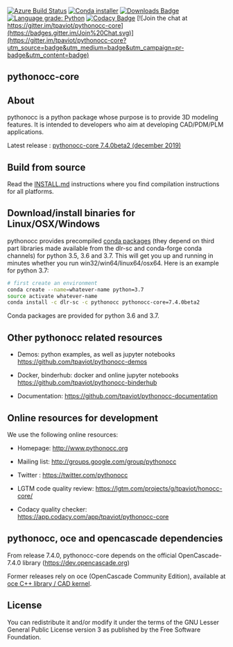 [![Azure Build Status](https://dev.azure.com/tpaviot/pythonocc-core/_apis/build/status/tpaviot.pythonocc-core?branchName=master)](https://dev.azure.com/tpaviot/pythonocc-core/_build/latest?definitionId=1?branchName=master)
[![Conda installer](https://anaconda.org/pythonocc/pythonocc-core/badges/installer/conda.svg)](https://anaconda.org/pythonocc/pythonocc-core)
[![Downloads Badge](https://anaconda.org/pythonocc/pythonocc-core/badges/downloads.svg)](https://anaconda.org/pythonocc/pythonocc-core)
[![Language grade: Python](https://img.shields.io/lgtm/grade/python/g/tpaviot/pythonocc-core.svg?logo=lgtm&logoWidth=18)](https://lgtm.com/projects/g/tpaviot/pythonocc-core/context:python)
[![Codacy Badge](https://api.codacy.com/project/badge/Grade/67c121324b8d4f37bc27029464c87020)](https://www.codacy.com/app/tpaviot/pythonocc-core?utm_source=github.com&amp;utm_medium=referral&amp;utm_content=tpaviot/pythonocc-core&amp;utm_campaign=Badge_Grade)
[![Join the chat at https://gitter.im/tpaviot/pythonocc-core](https://badges.gitter.im/Join%20Chat.svg)](https://gitter.im/tpaviot/pythonocc-core?utm_source=badge&utm_medium=badge&utm_campaign=pr-badge&utm_content=badge)

pythonocc-core
--------------

About
-----

pythonocc is a python package whose purpose is to provide 3D modeling
features. It is intended to developers who aim at developing
CAD/PDM/PLM applications.

Latest release : [pythonocc-core 7.4.0beta2 (december 2019)](https://github.com/tpaviot/pythonocc-core/releases/tag/7.4.0beta2)


Build from source
-----------------

Read the [INSTALL.md](https://github.com/tpaviot/pythonocc-core/blob/master/INSTALL.md) instructions where you find compilation instructions for all platforms.

Download/install binaries for Linux/OSX/Windows
-----------------------------------------------

pythonocc provides precompiled [conda packages](https://anaconda.org/pythonocc/pythonocc-core) (they depend on third part libraries made available from the dlr-sc and conda-forge conda channels) for python 3.5, 3.6 and 3.7. This will get you up and running in minutes whether you run win32/win64/linux64/osx64. Here is an example for python 3.7:

```bash
# first create an environment
conda create --name=whatever-name python=3.7
source activate whatever-name
conda install -c dlr-sc -c pythonocc pythonocc-core=7.4.0beta2
```

Conda packages are provided for python 3.6 and 3.7.

Other pythonocc related resources
---------------------------------

* Demos: python examples, as well as jupyter notebooks https://github.com/tpaviot/pythonocc-demos

* Docker, binderhub: docker and online jupyter notebooks https://github.com/tpaviot/pythonocc-binderhub

* Documentation: https://github.com/tpaviot/pythonocc-documentation

Online resources for development
--------------------------------

We use the following online resources:

* Homepage: http://www.pythonocc.org

* Mailing list: http://groups.google.com/group/pythonocc

* Twitter : https://twitter.com/pythonocc

* LGTM code quality review: https://lgtm.com/projects/g/tpaviot/honocc-core/

* Codacy quality checker: https://app.codacy.com/app/tpaviot/pythonocc-core

pythonocc, oce and opencascade dependencies
-------------------------------------------

From release 7.4.0, pythonocc-core depends on the official OpenCascade-7.4.0 library (https://dev.opencascade.org)

Former releases rely on oce (OpenCascade Community Edition), available at  
[oce C++ library / CAD kernel](https://github.com/tpaviot/oce).

License
-------

You can redistribute it and/or modify it under the terms of the GNU Lesser
General Public License version 3 as published by the Free Software Foundation.

